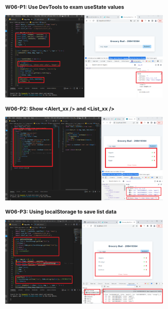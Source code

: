 ### W06-P1: Use DevTools to exam useState values

![](w06-p1.png)

### W06-P2: Show <Alert_xx /> and <List_xx />

![](w06-p2.png)

### W06-P3: Using localStorage to save list data

![](w06-p3.png)
